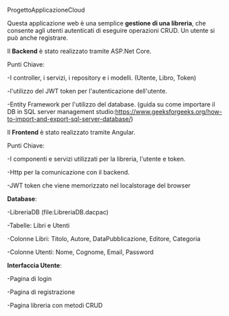 ProgettoApplicazioneCloud

Questa applicazione web è una semplice **gestione di una libreria**, che consente agli utenti autenticati di eseguire operazioni CRUD.
Un utente si può anche registrare.

Il **Backend** è stato realizzato tramite ASP.Net Core.

Punti Chiave:

-I controller, i servizi, i repository e i modelli. (Utente, Libro, Token)

-l'utilizzo del JWT token per l'autenticazione dell'utente.

-Entity Framework per l'utilizzo del database. (guida su come importare il DB in SQL server management studio:https://www.geeksforgeeks.org/how-to-import-and-export-sql-server-database/)

Il **Frontend** è stato realizzato tramite Angular.

Punti Chiave:

-I componenti e servizi utilizzati per la libreria, l'utente e token.

-Http per la comunicazione con il backend.

-JWT token che viene memorizzato nel localstorage del browser

**Database**:

-LibreriaDB (file:LibreriaDB.dacpac)

-Tabelle: Libri e Utenti

-Colonne Libri: Titolo, Autore, DataPubblicazione, Editore, Categoria

-Colonne Utenti: Nome, Cognome, Email, Password

**Interfaccia Utente**:

-Pagina di login

-Pagina di registrazione

-Pagina libreria con metodi CRUD
